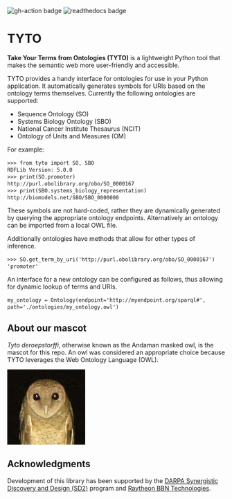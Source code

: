 ![gh-action badge](https://github.com/SynBioDex/tyto/workflows/CI/badge.svg)
![readthedocs badge](https://readthedocs.org/projects/tyto/badge/)

# TYTO
**Take Your Terms from Ontologies (TYTO)** is a lightweight Python tool that makes the semantic web more user-friendly and accessible.

TYTO provides a handy interface for ontologies for use in your Python application. It automatically generates symbols for URIs based on the ontology terms themselves. Currently the following ontologies are supported:

- Sequence Ontology (SO)
- Systems Biology Ontology (SBO)
- National Cancer Institute Thesaurus (NCIT)
- Ontology of Units and Measures (OM)

For example:
```
>>> from tyto import SO, SBO
RDFLib Version: 5.0.0
>>> print(SO.promoter)
http://purl.obolibrary.org/obo/SO_0000167
>>> print(SBO.systems_biology_representation)
http://biomodels.net/SBO/SBO_0000000
```
These symbols are not hard-coded, rather they are dynamically generated by querying the appropriate ontology endpoints. Alternatively an ontology can be imported from a local OWL file.

Additionally ontologies have methods that allow for other types of inference.
```
>>> SO.get_term_by_uri('http://purl.obolibrary.org/obo/SO_0000167')
'promoter'
```

An interface for a new ontology can be configured as follows, thus allowing for dynamic lookup of terms and URIs. 
```
my_ontology = Ontology(endpoint='http://myendpoint.org/sparql#', path='./ontologies/my_ontology.owl')
```

## About our mascot

_Tyto deroepstorffi_, otherwise known as the Andaman masked owl, is the mascot for this repo. An owl was considered an appropriate choice because TYTO leverages the Web Ontology Language (OWL).

![Tyto deroepstorffi](./tyto.png "Andaman masked owl")

## Acknowledgments

Development of this library has been supported by the [DARPA Synergistic Discovery and Design (SD2)](https://www.darpa.mil/program/synergistic-discovery-and-design) program and [Raytheon BBN Technologies](http://bbn.com/).
